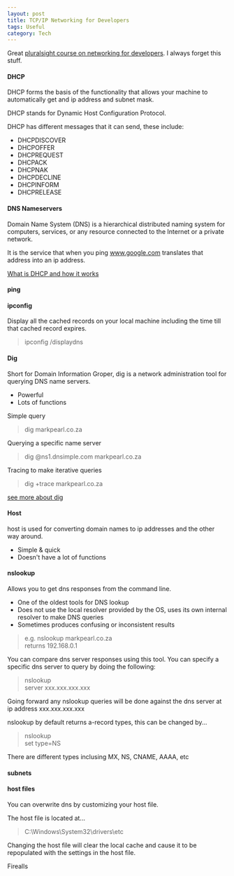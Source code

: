 ```yaml
---
layout: post
title: TCP/IP Networking for Developers
tags: Useful
category: Tech
---
```

Great [pluralsight course on networking for developers](http://pluralsight.com/training/courses/TableOfContents?courseName=tcp-ip-networking-for-devs). I always forget this stuff.

#### DHCP ####

DHCP forms the basis of the functionality that allows your machine to automatically get and ip address and subnet mask.

DHCP stands for Dynamic Host Configuration Protocol.  

DHCP has different messages that it can send, these include:
- DHCPDISCOVER  
- DHCPOFFER  
- DHCPREQUEST  
- DHCPACK  
- DHCPNAK  
- DHCPDECLINE  
- DHCPINFORM  
- DHCPRELEASE  

#### DNS Nameservers ####

Domain Name System (DNS) is a hierarchical distributed naming system for computers, services, or any resource connected to the Internet or a private network.

It is the service that when you ping www.google.com translates that address into an ip address.  


[What is DHCP and how it works](http://www.thegeekstuff.com/2013/03/dhcp-basics/)

#### ping ####

#### ipconfig ####

Display all the cached records on your local machine including the time till that cached record expires.  

>
> ipconfig /displaydns
>

#### Dig ####

Short for Domain Information Groper, dig is a network administration tool for querying DNS name servers.  

- Powerful  
- Lots of functions  

Simple query 

> dig markpearl.co.za  

Querying a specific name server

> dig @ns1.dnsimple.com markpearl.co.za

Tracing to make iterative queries  

> dig +trace markpearl.co.za  

[see more about dig](https://newsletter.dnsimple.com/how-to-dig/)  

#### Host #### 

host is used for converting domain names to ip addresses and the other way around. 

- Simple & quick  
- Doesn't have a lot of functions  

#### nslookup ####

Allows you to get dns responses from the command line.

- One of the oldest tools for DNS lookup  
- Does not use the local resolver provided by the OS, uses its own internal resolver to make DNS queries  
- Sometimes produces confusing or inconsistent results  

>  
> e.g. nslookup markpearl.co.za  
> returns 192.168.0.1  
>  

You can compare dns server responses using this tool.
You can specify a specific dns server to query by doing the following:

>  
> nslookup  
> server xxx.xxx.xxx.xxx  
>  
  
Going forward any nslookup queries will be done against the dns server at ip address xxx.xxx.xxx.xxx

nslookup by default returns a-record types, this can be changed by...

>  
> nslookup  
> set type=NS  
>  

There are different types inclusing MX, NS, CNAME, AAAA, etc 

#### subnets ####

#### host files ####

You can overwrite dns by customizing your host file.

The host file is located at...

>  
> C:\Windows\System32\drivers\etc  
>  

Changing the host file will clear the local cache and cause it to be repopulated with the settings in the host file.

Firealls



